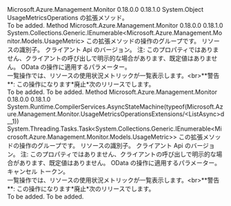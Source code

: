 <Type Name="UsageMetricsOperationsExtensions" FullName="Microsoft.Azure.Management.Monitor.UsageMetricsOperationsExtensions">
  <TypeSignature Language="C#" Value="public static class UsageMetricsOperationsExtensions" />
  <TypeSignature Language="ILAsm" Value=".class public auto ansi abstract sealed beforefieldinit UsageMetricsOperationsExtensions extends System.Object" />
  <TypeSignature Language="DocId" Value="T:Microsoft.Azure.Management.Monitor.UsageMetricsOperationsExtensions" />
  <TypeSignature Language="VB.NET" Value="Public Module UsageMetricsOperationsExtensions" />
  <TypeSignature Language="F#" Value="type UsageMetricsOperationsExtensions = class" />
  <AssemblyInfo>
    <AssemblyName>Microsoft.Azure.Management.Monitor</AssemblyName>
    <AssemblyVersion>0.18.0.0</AssemblyVersion>
    <AssemblyVersion>0.18.1.0</AssemblyVersion>
  </AssemblyInfo>
  <Base>
    <BaseTypeName>System.Object</BaseTypeName>
  </Base>
  <Interfaces />
  <Docs>
    <summary>
            UsageMetricsOperations の拡張メソッド。
            </summary>
    <remarks>To be added.</remarks>
  </Docs>
  <Members>
    <Member MemberName="List">
      <MemberSignature Language="C#" Value="public static System.Collections.Generic.IEnumerable&lt;Microsoft.Azure.Management.Monitor.Models.UsageMetric&gt; List (this Microsoft.Azure.Management.Monitor.IUsageMetricsOperations operations, string resourceUri, string apiVersion, Microsoft.Rest.Azure.OData.ODataQuery&lt;Microsoft.Azure.Management.Monitor.Models.UsageMetric&gt; odataQuery = null);" />
      <MemberSignature Language="ILAsm" Value=".method public static hidebysig class System.Collections.Generic.IEnumerable`1&lt;class Microsoft.Azure.Management.Monitor.Models.UsageMetric&gt; List(class Microsoft.Azure.Management.Monitor.IUsageMetricsOperations operations, string resourceUri, string apiVersion, class Microsoft.Rest.Azure.OData.ODataQuery`1&lt;class Microsoft.Azure.Management.Monitor.Models.UsageMetric&gt; odataQuery) cil managed" />
      <MemberSignature Language="DocId" Value="M:Microsoft.Azure.Management.Monitor.UsageMetricsOperationsExtensions.List(Microsoft.Azure.Management.Monitor.IUsageMetricsOperations,System.String,System.String,Microsoft.Rest.Azure.OData.ODataQuery{Microsoft.Azure.Management.Monitor.Models.UsageMetric})" />
      <MemberSignature Language="VB.NET" Value="&lt;Extension()&gt;&#xA;Public Function List (operations As IUsageMetricsOperations, resourceUri As String, apiVersion As String, Optional odataQuery As ODataQuery(Of UsageMetric) = null) As IEnumerable(Of UsageMetric)" />
      <MemberSignature Language="F#" Value="static member List : Microsoft.Azure.Management.Monitor.IUsageMetricsOperations * string * string * Microsoft.Rest.Azure.OData.ODataQuery&lt;Microsoft.Azure.Management.Monitor.Models.UsageMetric&gt; -&gt; seq&lt;Microsoft.Azure.Management.Monitor.Models.UsageMetric&gt;" Usage="Microsoft.Azure.Management.Monitor.UsageMetricsOperationsExtensions.List (operations, resourceUri, apiVersion, odataQuery)" />
      <MemberType>Method</MemberType>
      <AssemblyInfo>
        <AssemblyName>Microsoft.Azure.Management.Monitor</AssemblyName>
        <AssemblyVersion>0.18.0.0</AssemblyVersion>
        <AssemblyVersion>0.18.1.0</AssemblyVersion>
      </AssemblyInfo>
      <ReturnValue>
        <ReturnType>System.Collections.Generic.IEnumerable&lt;Microsoft.Azure.Management.Monitor.Models.UsageMetric&gt;</ReturnType>
      </ReturnValue>
      <Parameters>
        <Parameter Name="operations" Type="Microsoft.Azure.Management.Monitor.IUsageMetricsOperations" RefType="this" />
        <Parameter Name="resourceUri" Type="System.String" />
        <Parameter Name="apiVersion" Type="System.String" />
        <Parameter Name="odataQuery" Type="Microsoft.Rest.Azure.OData.ODataQuery&lt;Microsoft.Azure.Management.Monitor.Models.UsageMetric&gt;" />
      </Parameters>
      <Docs>
        <param name="operations">
            この拡張メソッドの操作のグループです。
            </param>
        <param name="resourceUri">
            リソースの識別子。
            </param>
        <param name="apiVersion">
            クライアント Api のバージョン。 注: このプロパティではありません、クライアントの呼び出しで明示的な場合があります、既定値はありません。
            </param>
        <param name="odataQuery">
            OData の操作に適用するパラメーター。
            </param>
        <summary>
            一覧操作では、リソースの使用状況メトリックが一覧表示します。&lt;br&gt;**警告**: この操作になります*廃止*次のリリースでします。
            </summary>
        <returns>To be added.</returns>
        <remarks>To be added.</remarks>
      </Docs>
    </Member>
    <Member MemberName="ListAsync">
      <MemberSignature Language="C#" Value="public static System.Threading.Tasks.Task&lt;System.Collections.Generic.IEnumerable&lt;Microsoft.Azure.Management.Monitor.Models.UsageMetric&gt;&gt; ListAsync (this Microsoft.Azure.Management.Monitor.IUsageMetricsOperations operations, string resourceUri, string apiVersion, Microsoft.Rest.Azure.OData.ODataQuery&lt;Microsoft.Azure.Management.Monitor.Models.UsageMetric&gt; odataQuery = null, System.Threading.CancellationToken cancellationToken = null);" />
      <MemberSignature Language="ILAsm" Value=".method public static hidebysig class System.Threading.Tasks.Task`1&lt;class System.Collections.Generic.IEnumerable`1&lt;class Microsoft.Azure.Management.Monitor.Models.UsageMetric&gt;&gt; ListAsync(class Microsoft.Azure.Management.Monitor.IUsageMetricsOperations operations, string resourceUri, string apiVersion, class Microsoft.Rest.Azure.OData.ODataQuery`1&lt;class Microsoft.Azure.Management.Monitor.Models.UsageMetric&gt; odataQuery, valuetype System.Threading.CancellationToken cancellationToken) cil managed" />
      <MemberSignature Language="DocId" Value="M:Microsoft.Azure.Management.Monitor.UsageMetricsOperationsExtensions.ListAsync(Microsoft.Azure.Management.Monitor.IUsageMetricsOperations,System.String,System.String,Microsoft.Rest.Azure.OData.ODataQuery{Microsoft.Azure.Management.Monitor.Models.UsageMetric},System.Threading.CancellationToken)" />
      <MemberSignature Language="F#" Value="static member ListAsync : Microsoft.Azure.Management.Monitor.IUsageMetricsOperations * string * string * Microsoft.Rest.Azure.OData.ODataQuery&lt;Microsoft.Azure.Management.Monitor.Models.UsageMetric&gt; * System.Threading.CancellationToken -&gt; System.Threading.Tasks.Task&lt;seq&lt;Microsoft.Azure.Management.Monitor.Models.UsageMetric&gt;&gt;" Usage="Microsoft.Azure.Management.Monitor.UsageMetricsOperationsExtensions.ListAsync (operations, resourceUri, apiVersion, odataQuery, cancellationToken)" />
      <MemberType>Method</MemberType>
      <AssemblyInfo>
        <AssemblyName>Microsoft.Azure.Management.Monitor</AssemblyName>
        <AssemblyVersion>0.18.0.0</AssemblyVersion>
        <AssemblyVersion>0.18.1.0</AssemblyVersion>
      </AssemblyInfo>
      <Attributes>
        <Attribute>
          <AttributeName>System.Runtime.CompilerServices.AsyncStateMachine(typeof(Microsoft.Azure.Management.Monitor.UsageMetricsOperationsExtensions/&lt;ListAsync&gt;d__1))</AttributeName>
        </Attribute>
      </Attributes>
      <ReturnValue>
        <ReturnType>System.Threading.Tasks.Task&lt;System.Collections.Generic.IEnumerable&lt;Microsoft.Azure.Management.Monitor.Models.UsageMetric&gt;&gt;</ReturnType>
      </ReturnValue>
      <Parameters>
        <Parameter Name="operations" Type="Microsoft.Azure.Management.Monitor.IUsageMetricsOperations" RefType="this" />
        <Parameter Name="resourceUri" Type="System.String" />
        <Parameter Name="apiVersion" Type="System.String" />
        <Parameter Name="odataQuery" Type="Microsoft.Rest.Azure.OData.ODataQuery&lt;Microsoft.Azure.Management.Monitor.Models.UsageMetric&gt;" />
        <Parameter Name="cancellationToken" Type="System.Threading.CancellationToken" />
      </Parameters>
      <Docs>
        <param name="operations">
            この拡張メソッドの操作のグループです。
            </param>
        <param name="resourceUri">
            リソースの識別子。
            </param>
        <param name="apiVersion">
            クライアント Api のバージョン。 注: このプロパティではありません、クライアントの呼び出しで明示的な場合があります、既定値はありません。
            </param>
        <param name="odataQuery">
            OData の操作に適用するパラメーター。
            </param>
        <param name="cancellationToken">
            キャンセル トークン。
            </param>
        <summary>
            一覧操作では、リソースの使用状況メトリックが一覧表示します。&lt;br&gt;**警告**: この操作になります*廃止*次のリリースでします。
            </summary>
        <returns>To be added.</returns>
        <remarks>To be added.</remarks>
      </Docs>
    </Member>
  </Members>
</Type>